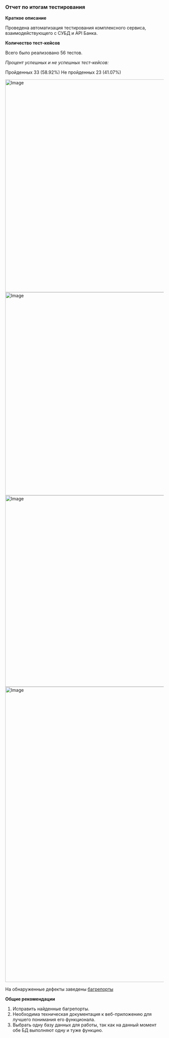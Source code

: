 ### **Отчет по итогам тестирования**


**Краткое описание**

Проведена автоматизация тестирования комплексного сервиса, взаимодействующего с СУБД и API Банка.


**Количество тест-кейсов**

Всего было реализовано  56 тестов.

_Процент успешных и не успешных тест-кейсов:_

Пройденных 33 (58.92%)
Не пройденных 23 (41.07%)

<img width="904" height="674" alt="Image" src="https://github.com/user-attachments/assets/faa3d123-222a-4379-a714-0545b080ea5a" />

<img width="734" height="643" alt="Image" src="https://github.com/user-attachments/assets/c3cda406-f500-48cd-938b-239756b4c323" />

<img width="726" height="606" alt="Image" src="https://github.com/user-attachments/assets/3dc0d996-ede9-4013-99ec-08b0d03e7021" />

<img width="760" height="935" alt="Image" src="https://github.com/user-attachments/assets/0a9d60c4-db9f-4897-8c7d-d881a67fa45b" />


На обнаруженные дефекты заведены [багрепорты](https://github.com/Marina85b/ga_diploma/issues)


**Общие рекомендации**

1. Исправить найденные багрепорты.
2. Необходима техническая документация к веб-приложению для лучшего понимания его функционала.
3. Выбрать одну базу данных для работы, так как на данный момент обе БД выполняют одну и туже функцию.
